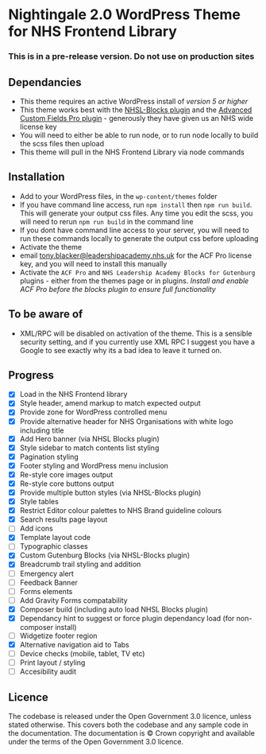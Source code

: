 # Nightingale 2.0 WordPress Theme for NHS Frontend Library

### This is in a pre-release version. Do not use on production sites

## Dependancies
 - This theme requires an active WordPress install of *version 5 or higher*
 - This theme works best with the [NHSL-Blocks plugin](https://github.com/NHSLeadership/nhsl-wp-blocks) and the [Advanced Custom Fields Pro plugin](https://www.advancedcustomfields.com/pro/) - generously they have given us an NHS wide license key
 - You will need to either be able to run node, or to run node locally to build the scss files then upload
 - This theme will pull in the NHS Frontend Library via node commands
 
## Installation
 - Add to your WordPress files, in the `wp-content/themes` folder
 - If you have command line access, run `npm install` then `npm run build`. This will generate your output css files.
  Any time you edit the scss, you will need to rerun `npm run build` in the command line
 - If you dont have command line access to your server, you will need to run these commands locally to generate the 
 output css before uploading
 - Activate the theme 
 - email tony.blacker@leadershipacademy.nhs.uk for the ACF Pro license key, and you will need to install this manually
 - Activate the `ACF Pro` and `NHS Leadership Academy Blocks for Gutenburg` plugins - either from the themes page or in plugins. *Install and enable ACF Pro before the blocks plugin to ensure full functionality*
 
## To be aware of
 - XML/RPC will be disabled on activation of the theme. This is a sensible security setting, and if you currently use
  XML RPC I suggest you have a Google to see exactly why its a bad idea to leave it turned on.
  
## Progress
 - [x] Load in the NHS Frontend library
 - [x] Style header, amend markup to match expected output
 - [x] Provide zone for WordPress controlled menu
 - [x] Provide alternative header for NHS Organisations with white logo including title
 - [x] Add Hero banner (via NHSL Blocks plugin)
 - [x] Style sidebar to match contents list styling
 - [x] Pagination styling
 - [x] Footer styling and WordPress menu inclusion
 - [x] Re-style core images output
 - [x] Re-style core buttons output
 - [x] Provide multiple button styles (via NHSL-Blocks plugin)
 - [x] Style tables
 - [x] Restrict Editor colour palettes to NHS Brand guideline colours
 - [x] Search results page layout
 - [ ] Add icons
 - [x] Template layout code
 - [ ] Typographic classes
 - [x] Custom Gutenburg Blocks (via NHSL-Blocks plugin)
 - [x] Breadcrumb trail styling and addition
 - [ ] Emergency alert
 - [ ] Feedback Banner
 - [ ] Forms elements
 - [ ] Add Gravity Forms compatability
 - [x] Composer build (including auto load NHSL Blocks plugin)
 - [x] Dependancy hint to suggest or force plugin dependancy load (for non-composer install)
 - [ ] Widgetize footer region
 - [x] Alternative navigation aid to Tabs
 - [ ] Device checks (mobile, tablet, TV etc)
 - [ ] Print layout / styling
 - [ ] Accesibility audit
 
 ## Licence
 
 The codebase is released under the Open Government 3.0 licence, unless stated otherwise. This covers both the codebase and any sample code in the documentation. The documentation is © Crown copyright and available under the terms of the Open Government 3.0 licence.
